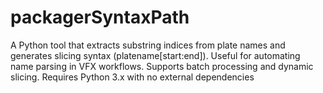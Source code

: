# packagerSyntaxPath
A Python tool that extracts substring indices from plate names and generates slicing syntax (platename[start:end]). Useful for automating name parsing in VFX workflows. Supports batch processing and dynamic slicing. Requires Python 3.x with no external dependencies
